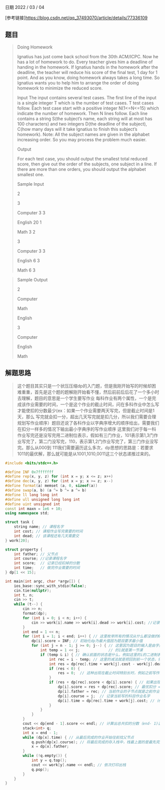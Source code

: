 日期 2022 / 03 / 04

[参考链接]<https://blog.csdn.net/qq_37493070/article/details/77336109>
## 题目

>Doing Homework
>
>Ignatius has just come back school from the 30th ACM/ICPC. Now he has a lot of homework to do. Every teacher gives him a deadline of handing in the homework. If Ignatius hands in the homework after the deadline, the teacher will reduce his score of the final test, 1 day for 1 point. And as you know, doing homework always takes a long time. So Ignatius wants you to help him to arrange the order of doing homework to minimize the reduced score.
>
>Input 
The input contains several test cases. The first line of the input is a single integer T which is the number of test cases. T test cases follow. 
Each test case start with a positive integer N(1<=N<=15) which indicate the number of homework. Then N lines follow. Each line contains a string S(the subject’s name, each string will at most has 100 characters) and two integers D(the deadline of the subject), C(how many days will it take Ignatius to finish this subject’s homework). 
Note: All the subject names are given in the alphabet increasing order. So you may process the problem much easier.
>
>Output 
>
>For each test case, you should output the smallest total reduced score, then give out the order of the subjects, one subject in a line. If there are more than one orders, you should output the alphabet smallest one.
>
>Sample Input
> 
>2
> 
> 3 
> 
>Computer 3 3 
>
>English 20 1 
>
>Math 3 2 
>
>3 
>
>Computer 3 3 
>
>English 6 3 
>
>Math 6 3
>

>Sample Output 
>
>2 
>
>Computer 
>
>Math 
>
>English 
>
>3 
>
>Computer 
>
>English 
>
>Math


## 解题思路
> 这个题目其实只是一个状压压缩dp的入门题，但是我刚开始写的时候却困难重重，首先是这个题的题解刚开始看不懂，然后前前后后花了一个多小时去理解，题目的意思是一个学生要写作业
> 每科作业有两个属性，一个是完成该作业需要的时间，一个是这个作业的截止时间，问在多科作业中怎么写才能使扣的分数最少(ex：如果一个作业需要两天写完，但是截止时间是1天，那么
> 写完就会扣一分，超出几天写完就是扣几分，所以我们需要合理规划写作业顺序）题目还说了各科作业以字典序增大的顺序给出，需要我们在扣分一样多的情况下输出最小字典序的写作业顺序
> 这里我们对于每一科作业写完还是没写完用二进制位表示，假如有三门作业，101表示第1,3门作业写完了，第二门没写完，110，表示第1,2门作业写完了，第三门作业没写完。那么从000到
> 111我们需要遍历这么多次，dp思想的思路是：若要求1011的最优解，那么就可能是从1001,1010,0011这三个状态递推过来的。

```cpp
#include <bits/stdc++.h>

#define INF 0x7fffffff
#define rep(x, y, z) for (int x = y; x <= z; x++)
#define dec(x, y, z) for (int x = y; x >= z; x--)
#define format(a) memset (a, 0, sizeof(a))
#define swap(a, b) (a ^= b ^= a ^= b)
#define ll long long int
#define ull unsigned long long int 
#define uint unsigned int
const int maxn = 1e6 + 10;
using namespace std;

struct task {
	string name; // 课程名字
	int cost; // 课程作业写完需要的时间
	int dead; // 该课程还有几天需要交
} work[20];

struct property {
	int father; // 父节点
	int course; //记录课程名字
	int score;  // 记录已经扣掉的分数
	int time;   // 做完作业需要的时间
} dp[1 << 15];

int main(int argc, char *argv[]) {
	ios_base::sync_with_stdio(false);
	cin.tie(nullptr);
	int t, n;
	cin >> t;
	while (t--) {
		cin >> n;
		format(dp);
		for (int i = 0; i < n; i++) {
			cin >> work[i].name >> work[i].dead >> work[i].cost; //记录各个属性值
		}
		int end = 1 << n;
		for (int i = 1; i < end; i++) { // 这里枚举所有的情况从什么都没做的00000到都做了的11111
			dp[i].score = INF; // 初始化dp为最大值因为题目要求最小值
			for (int j = n - 1; j >= 0; j--) { // 这里因为题目的输入是由字典序逐渐增大来给的，所以要以最小字典序输出得从最左边(最后一门课）开始遍历1000，这里的1就是最后一门课，0001这里
				int temp = 1 << j;             // 的1就是第一节课
				if (temp & i) { // 确认前面的状态是什么，例如这里的i的二进制表示是1011，那么做完括号中的运算后他的值可能是1010，1001, 0011，这三种情况
					int rec = i - temp; // 这里的减法就是把回到前一个状态，例如i是1011，temp是0010，那么减完就是1001，回到上面三种情况中的一种
					int res = dp[rec].time + work[j].cost - work[j].dead; // res代表要扣的分数=之前写完作业已经用掉的天数 + 当前这个作业需要用的天数 - 当前这个作业需要的截止时间
					if (res < 0) {
						res = 0;  // 这种出现在截止时间特别长时，例如之前写作业用掉一天，当前作业需要2天，这个作业需要的截止时间是第100天，那么此时我们认为是不扣分的因为做完这个作业才第三天
					}
					if (res + dp[rec].score < dp[i].score) { // 如果出现了最优的扣分情况就赋值给当前状态下的dp
						dp[i].score = res + dp[rec].score; // 最优扣分 = 之前的扣分 + 这次要扣的分数
						dp[i].father = rec; // 当前作业的子节点就是之前作业的状态，例如当前最优状态是1011，是由1001这个状态得来的，那么1001就是1011的父节点
						dp[i].course = j;  // 记录当前写的科目作业名字
						dp[i].time = dp[rec].time + work[j].cost; // 计算写完这个作业已经用掉了多少天 = 之前作业需要的时间 + 当前作业需要的时间
					}
				}
			}
		}
		cout << dp[end - 1].score << endl; // 计算出总共扣的分数（end- 1)这个二进制就1111111，代表所有的作业都完成了
		stack<int> q; 
		int x = end - 1;
		while (dp[x].time) { // 从最后完成的作业开始往前找父节点
			q.push(dp[x].course); // 将最后完成的存入栈中，栈最上面的是最先完成的
			x = dp[x].father;
		}
		while (!q.empty()) {
			int y = q.top();
			cout << work[y].name << endl; // 依次打印出栈
			q.pop();
		}
	}
}










